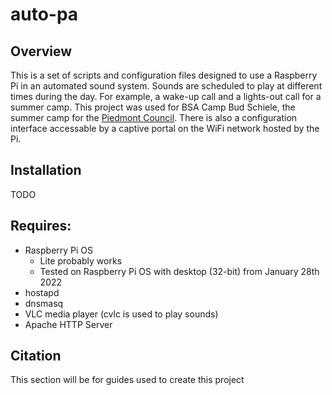# auto-pa

## Overview
This is a set of scripts and configuration files designed to use a Raspberry Pi in an automated sound system.
Sounds are scheduled to play at different times during the day.
For example, a wake-up call and a lights-out call for a summer camp.
This project was used for BSA Camp Bud Schiele, the summer camp for the [Piedmont Council](https://www.piedmontcouncilbsa.org/).
There is also a configuration interface accessable by a captive portal on the WiFi network hosted by the Pi.

## Installation
TODO

## Requires:
- Raspberry Pi OS
    - Lite probably works
    - Tested on Raspberry Pi OS with desktop (32-bit) from January 28th 2022
- hostapd
- dnsmasq
- VLC media player (cvlc is used to play sounds)
- Apache HTTP Server

## Citation
This section will be for guides used to create this project